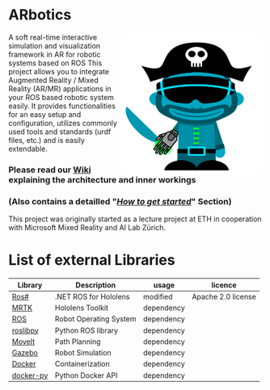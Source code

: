 

# ARbotics
<img align="right" src="https://github.com/EricVoll/ARbotics/blob/master/Docs/Logo.png" alt="Logo" width="280" height="280"/>

A soft real-time interactive simulation and visualization framework in AR for robotic systems based on ROS
This project allows you to integrate Augmented Reality / Mixed Reality (AR/MR) applications in your ROS based robotic system easily. 
It provides functionalities for an easy setup and configuration, utilizes commonly used tools and standards (urdf files, etc.) and is easily extendable.

### Please read our [Wiki](https://github.com/EricVoll/ARbotics/wiki/Project-Architecture-and-Overview) explaining the architecture and inner workings 
### (Also contains a detailled "_[How to get started](https://github.com/EricVoll/ARbotics/wiki/How-to-get-started)_" Section)

This project was originally started as a lecture project at ETH in cooperation with Microsoft Mixed Reality and AI Lab Zürich.

# List of external Libraries
| Library  | Description  | usage  | licence
|---|---|---|---|
| [Ros#](https://github.com/siemens/ros-sharp) | .NET ROS for Hololens | modified | Apache 2.0 license | 
| [MRTK](https://github.com/Microsoft/MixedRealityToolkit-Unity) | Hololens Toolkit | dependency |
| [ROS](https://www.ros.org/) | Robot Operating System |dependency |
| [roslibpy](https://roslibpy.readthedocs.io/en/latest/) | Python ROS library |dependency |
| [MoveIt](https://moveit.ros.org/) | Path Planning | dependency |
| [Gazebo](http://gazebosim.org/) | Robot Simulation | dependency |
| [Docker](https://www.docker.com/) | Containerization | dependency |
| [docker-py](https://docker-py.readthedocs.io/en/stable/index.html) | Python Docker API | dependency |
